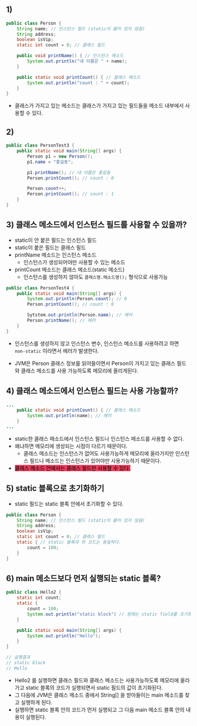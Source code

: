 ## 1) 
```Java
public class Person {
	String name; // 인스턴스 필드 (static이 붙어 있지 않음)
	String address;
	boolean isVip;
	static int count = 0; // 클래스 필드

	public void printName() { // 인스턴스 메소드
		System.out.println("내 이름은 " + name);	
	}

	public static void printCount() { // 클래스 메소드
		System.out.println("count : " + count);
	}
}
```
- 클래스가 가지고 있는 메소드는 클래스가 가지고 있는 필드들을 메소드 내부에서 사용할 수 있다.

## 2) 
```Java
public class PersonTest3 {
	public static void main(String[] args) {
		Person p1 = new Person();
		p1.name = "홍길동";

		p1.printName(); // 내 이름은 홍길동
		Person.printCount(); // count : 0

		Person.count++;
		Person.printCount(); // count : 1
	}
}
```

## 3) 클래스 메소드에서 인스턴스 필드를 사용할 수 있을까?
- static이 안 붙은 필드는 인스턴스 필드
- static이 붙은 필드는 클래스 필드
- printName 메소드는 인스턴스 메소드
	- 인스턴스가 생성되어야만 사용할 수 있는 메소드
- printCount 메소드는 클래스 메소드(static 메소드)
	- 인스턴스를 생성하지 않아도 `클래스명.메소드명();` 형식으로 사용가능

```Java
public class PersonTest4 {
	public static void main(String[] args) {
		System.out.println(Person.count); // 0
		Person.printCount(); // count : 0

		Sytstem.out.println(Person.name); // 에러
		Person.printName(); // 에러
	}
}
```
- 인스턴스를 생성하지 않고 인스턴스 변수, 인스턴스 메소드를 사용하려고 하면 `non-static` 이라면서 에러가 발생한다.

- JVM은 Person 클래스 정보를 읽어들이면서 Person이 가지고 있는 클래스 필드와 클래스 메소드를 사용 가능하도록 메모리에 올리게된다.

## 4) 클래스 메소드에서 인스턴스 필드는 사용 가능할까?
```Java
...
	public static void printCount() { // 클래스 메소드
		System.out.println(name); // 에러
	}
...
```
- static한 클래스 메소드에서 인스턴스 필드나 인스턴스 메소드를 사용할 수 없다.
- 왜냐하면 메모리에 생성되는 시점이 다르기 때문이다.
	- 클래스 메소드는 인스턴스가 없어도 사용가능하게 메모리에 올라가지만 인스턴스 필드나 메소드는 인스턴스가 있어야만 사용가능하기 때문이다.
- <mark style='background:#eb3b5a'>클래스 메소드 안에서는 클래스 필드만 사용할 수 있다.</mark>

## 5) static 블록으로 초기화하기
- static 필드는 static 블록 안에서 초기화할 수 있다.
```Java
public class Person {
	String name; // 인스턴스 필드 (static이 붙어 있지 않음)
	String address;
	boolean isVip;
	static int count = 0; // 클래스 필드
	static { // static 블록과 위 코드는 동일하다.
		count = 100;
	}
}
```

## 6) main 메소드보다 먼저 실행되는 static 블록?
```Java
public class Hello2 {
	static int count;
	static {
		count = 100;
		System.out.println("static block") // 원래는 static field를 초기화한다.
	}

	public static void main(String[] args) {
		System.out.println("Hello");
	}
}

// 실행결과
// static block
// Hello
```
- Hello2 를 실행하면 클래스 필드와 클래스 메소드는 사용가능하도록 메모리에 올라가고 static 블록의 코드가 실행되면서 static 필드의 값이 초기화된다.
- 그 다음에 JVM은 클래스 메소드 중에서 String[] 을 받아들이는 main 메소드를 찾고 실행하게 된다.
- 실행하면 static 블록 안의 코드가 먼저 실행되고 그 다음 main 메소드 블록 안의 내용이 실행된다.

